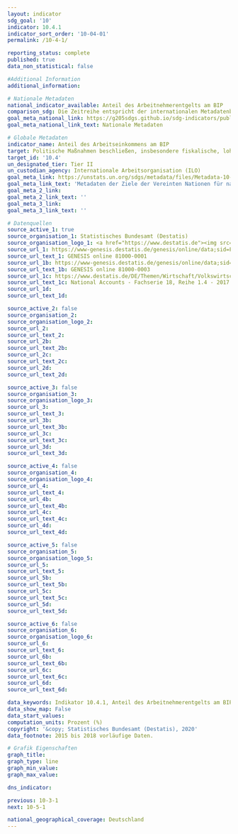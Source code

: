 ```yaml
---
layout: indicator
sdg_goal: '10'
indicator: 10.4.1
indicator_sort_order: '10-04-01'
permalink: /10-4-1/

reporting_status: complete
published: true
data_non_statistical: false

#Additional Information
additional_information: 

# Nationale Metadaten
national_indicator_available: Anteil des Arbeitnehmerentgelts am BIP
comparison_sdg: Die Zeitreihe entspricht der internationalen Metadatenbeschreibung
goal_meta_national_link: https://g205sdgs.github.io/sdg-indicators/public/MetaDe/10.4.1.pdf
goal_meta_national_link_text: Nationale Metadaten

# Globale Metadaten
indicator_name: Anteil des Arbeitseinkommens am BIP
target: Politische Maßnahmen beschließen, insbesondere fiskalische, lohnpolitische und den Sozialschutz betreffende Maßnahmen, und schrittweise größere Gleichheit erzielen
target_id: '10.4'
un_designated_tier: Tier II
un_custodian_agency: Internationale Arbeitsorganisation (ILO)
goal_meta_link: https://unstats.un.org/sdgs/metadata/files/Metadata-10-04-01.pdf
goal_meta_link_text: 'Metadaten der Ziele der Vereinten Nationen für nachhaltige Entwicklung'
goal_meta_2_link: 
goal_meta_2_link_text: ''
goal_meta_3_link: 
goal_meta_3_link_text: ''

# Datenquellen
source_active_1: true
source_organisation_1: Statistisches Bundesamt (Destatis)
source_organisation_logo_1: <a href="https://www.destatis.de"><img src="https://g205sdgs.github.io/sdg-indicators/public/logos/destatis.png" alt="Logo destatis" /></a>
source_url_1: https://www-genesis.destatis.de/genesis/online/data;sid=FA2175099B39C747DF46AC55FB3A90AC.GO_1_1?operation=abruftabellenVerzeichnisAuswahl&verzeichnis=&levelindex=0&levelid=1550498645906&sortdirection=auf&selectionname=81000-0001&auswaehlen.x=0&auswaehlen.y=0
source_url_text_1: GENESIS online 81000-0001
source_url_1b: https://www-genesis.destatis.de/genesis/online/data;sid=FA2175099B39C747DF46AC55FB3A90AC.GO_1_1?operation=abruftabellenVerzeichnisAuswahl&verzeichnis=&levelindex=0&levelid=1550498645906&sortdirection=auf&selectionname=81000-0001&auswaehlen.x=0&auswaehlen.y=0
source_url_text_1b: GENESIS online 81000-0003
source_url_1c: https://www.destatis.de/DE/Themen/Wirtschaft/Volkswirtschaftliche-Gesamtrechnungen-Inlandsprodukt/_inhalt.htm
source_url_text_1c: National Accounts - Fachserie 18, Reihe 1.4 - 2017
source_url_1d: 
source_url_text_1d: 

source_active_2: false
source_organisation_2: 
source_organisation_logo_2: 
source_url_2: 
source_url_text_2: 
source_url_2b: 
source_url_text_2b: 
source_url_2c: 
source_url_text_2c: 
source_url_2d: 
source_url_text_2d: 

source_active_3: false
source_organisation_3: 
source_organisation_logo_3: 
source_url_3: 
source_url_text_3: 
source_url_3b: 
source_url_text_3b: 
source_url_3c: 
source_url_text_3c: 
source_url_3d: 
source_url_text_3d: 

source_active_4: false
source_organisation_4: 
source_organisation_logo_4: 
source_url_4: 
source_url_text_4: 
source_url_4b: 
source_url_text_4b: 
source_url_4c: 
source_url_text_4c: 
source_url_4d: 
source_url_text_4d: 

source_active_5: false
source_organisation_5: 
source_organisation_logo_5: 
source_url_5: 
source_url_text_5: 
source_url_5b: 
source_url_text_5b: 
source_url_5c: 
source_url_text_5c: 
source_url_5d: 
source_url_text_5d: 

source_active_6: false
source_organisation_6: 
source_organisation_logo_6: 
source_url_6: 
source_url_text_6: 
source_url_6b: 
source_url_text_6b: 
source_url_6c: 
source_url_text_6c: 
source_url_6d: 
source_url_text_6d: 

data_keywords: Indikator 10.4.1, Anteil des Arbeitnehmerentgelts am BIP, Internationale Arbeitsorganisation (ILO)
data_show_map: False
data_start_values:
computation_units: Prozent (%)
copyright: '&copy; Statistisches Bundesamt (Destatis), 2020'
data_footnote: 2015 bis 2018 vorläufige Daten.

# Grafik Eigenschaften
graph_title: 
graph_type: line
graph_min_value: 
graph_max_value: 

dns_indicator: 

previous: 10-3-1
next: 10-5-1

national_geographical_coverage: Deutschland
---
```


